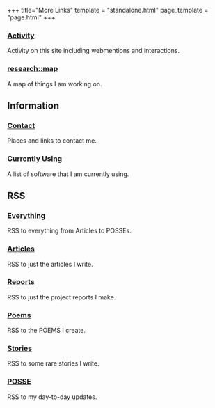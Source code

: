 +++
title="More Links"
template = "standalone.html"
page_template = "page.html"
+++

### [Activity](activity)
Activity on this site including webmentions and interactions.

### [research::map](https://map.scientiac.space)
A map of things I am working on.

## Information

### [Contact](contact)
Places and links to contact me.

### [Currently Using](using) 
A list of software that I am currently using.

## RSS

### [Everything](/atom.xml) 
RSS to everything from Articles to POSSEs.

### [Articles](/writings/articles/atom.xml) 
RSS to just the articles I write.

### [Reports](/writings/reports/atom.xml) 
RSS to just the project reports I make.

### [Poems](/writings/poems/atom.xml) 
RSS to the POEMS I create.

### [Stories](/writings/stories/atom.xml) 
RSS to some rare stories I write.

### [POSSE](/syndicate/posse/atom.xml) 
RSS to my day-to-day updates.
